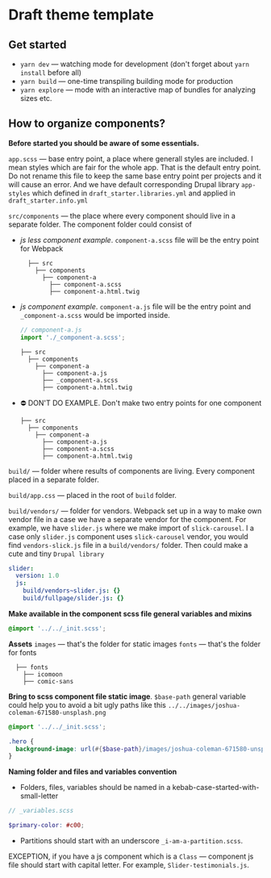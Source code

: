 # Draft theme template

## Get started

- `yarn dev` — watching mode for development (don't forget about `yarn install` before all)
- `yarn build` — one-time transpiling building mode for production
- `yarn explore` — mode with an interactive map of bundles for analyzing sizes etc.

## How to organize components?

**Before started you should be aware of some essentials.**

`app.scss` — base entry point, a place where generall styles are included.
I mean styles which are fair for the whole app. That is the default entry point.
Do not rename this file to keep the same base entry point per projects and it will
cause an error. And we have default corresponding Drupal library `app-styles`
which defined in `draft_starter.libraries.yml` and applied in `draft_starter.info.yml`

`src/components` — the place where every component should live in a separate folder.
The component folder could consist of

- _js less component example_.
  `component-a.scss` file will be the entry point for Webpack

        ├── src
          ├── components
            ├── component-a
              ├── component-a.scss
              ├── component-a.html.twig

- _js component example_.
  `component-a.js` file will be the entry point and `_component-a.scss` would be imported inside.

  ```javascript
  // component-a.js
  import './_component-a.scss';
  ```

      ├── src
        ├── components
          ├── component-a
            ├── component-a.js
            ├── _component-a.scss
            ├── component-a.html.twig

- ⛔️ DON'T DO EXAMPLE. Don't make two entry points for one component

      ├── src
        ├── components
          ├── component-a
            ├── component-a.js
            ├── component-a.scss
            ├── component-a.html.twig

`build/` — folder where results of components are living. Every component placed
in a separate folder.

`build/app.css` — placed in the root of `build` folder.

`build/vendors/` — folder for vendors. Webpack set up in a way to make own
vendor file in a case we have a separate vendor for the component. For example, we have
`slider.js` where we make import of `slick-carousel`. I a case only `slider.js` component
uses `slick-carousel` vendor, you would find `vendors-slick.js` file in a `build/vendors/` folder.
Then could make a cute and tiny `Drupal library`

```yaml
slider:
  version: 1.0
  js:
    build/vendors~slider.js: {}
    build/fullpage/slider.js: {}
```

**Make available in the component scss file general variables and mixins**

```scss
@import '../../_init.scss';
```

**Assets**
`images` — that's the folder for static images
`fonts` — that's the folder for fonts

      ├── fonts
        ├── icomoon
        ├── comic-sans

**Bring to scss component file static image**. `$base-path` general variable
could help you to avoid a bit ugly paths like this `../../images/joshua-coleman-671580-unsplash.png`

```scss
@import '../../_init.scss';

.hero {
  background-image: url(#{$base-path}/images/joshua-coleman-671580-unsplash.png);
}
```

**Naming folder and files and variables convention**

- Folders, files, variables should be named in a kebab-case-started-with-small-letter

```scss
// _variables.scss

$primary-color: #c00;
```

- Partitions should start with an underscore `_i-am-a-partition.scss`.

EXCEPTION, if you have a js component which is a `Class` — component js file should
start with capital letter. For example, `Slider-testimonials.js`.
